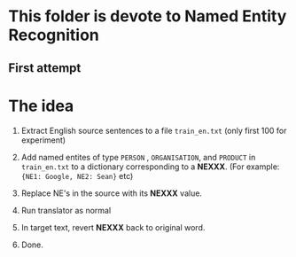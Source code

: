 # This folder is devote to Named Entity Recognition

## First attempt

# The idea
1) Extract English source sentences to a file `train_en.txt` (only first 100 for experiment)

2) Add named entites of type `PERSON` , `ORGANISATION`, and `PRODUCT` in `train_en.txt` to a dictionary corresponding to a **NEXXX**. (For example: `{NE1: Google, NE2: Sean}` etc)

3) Replace NE's in the source with its **NEXXX** value.

4) Run translator as normal

5) In target text, revert **NEXXX** back to original word.

6) Done.
